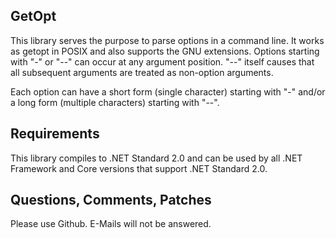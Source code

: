﻿GetOpt
------

This library serves the purpose to parse options in a command line. It works
as getopt in POSIX and also supports the GNU extensions. Options starting with
"-" or "--" can occur at any argument position. "--" itself causes that all
subsequent arguments are treated as non-option arguments.

Each option can have a short form (single character) starting with "-" and/or
a long form (multiple characters) starting with "--".


Requirements
------------

This library compiles to .NET Standard 2.0 and can be used by all .NET
Framework and Core versions that support .NET Standard 2.0.


Questions, Comments, Patches
----------------------------

Please use Github. E-Mails will not be answered.